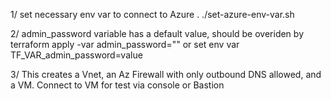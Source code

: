 1/ set necessary env var to connect to Azure . ./set-azure-env-var.sh 

2/ admin_password variable has a default value, should be overiden by terraform apply -var admin_password="" or set env var TF_VAR_admin_password=value

3/ This creates a Vnet, an Az Firewall with only outbound DNS allowed, and a VM. Connect to VM for test via console or Bastion

